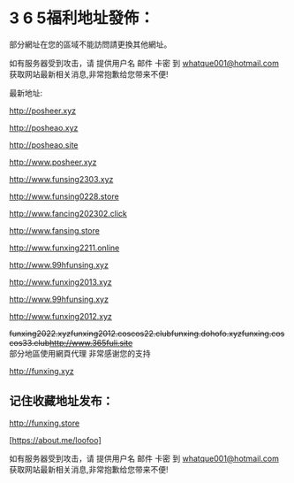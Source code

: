 # 3 6 5福利地址發佈：  

  部分網址在您的區域不能訪問請更換其他網址。
  
  如有服务器受到攻击，请 提供用户名 邮件 卡密 到 whatque001@hotmail.com 获取网站最新相关消息,非常抱歉给您带来不便!
  
  最新地址:

  http://posheer.xyz
  
  http://posheao.xyz
  
  http://posheao.site
  
  http://www.posheer.xyz
  
  http://www.funsing2303.xyz

  http://www.funsing0228.store

  http://www.fancing202302.click

  http://www.fansing.store
  
  http://www.funxing2211.online 
  
  http://www.99hfunsing.xyz
  
  http://www.funxing2013.xyz
  
  http://www.99hfunsing.xyz

  http://www.funxing2012.xyz
  
  ~~funxing2022.xyz~~~~funxing2012.coscos22.club~~~~funxing.dohofo.xyz~~~~funxing.coscos33.club~~~~http://www.365fuli.site~~  
  部分地區使用網頁代理  非常感谢您的支持
  
  http://funxing.xyz

## 记住收藏地址发布：
   http://funxing.store
   
   [https://about.me/loofoo]

如有服务器受到攻击，请 提供用户名 邮件 卡密 到 whatque001@hotmail.com 获取网站最新相关消息,非常抱歉给您带来不便!
